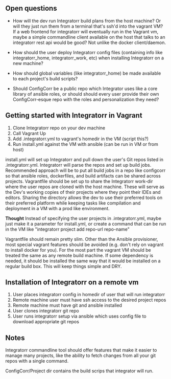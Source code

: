 Open questions
---------------------

* How will the dev run Integratorr build plans from the host machine? Or will they just run them from a terminal that's ssh'd into the vagrant VM? If a web frontend for integratorr will eventually run in the Vagrant vm, maybe a simple commandline client available on the host that talks to an integratorr rest api would be good? Not unlike the docker client/daemon.

* How should the user deploy Integratorr config files (containing info like integratorr_home, integratorr_work, etc) when installing Integratorr on a new machine?

* How should global variables (like integratorr_home) be made available to each project's build scripts?

* Should ConfigCorr be a public repo which Integrator uses like a core library of ansible roles, or should should every user provide their own ConfigCorr-esque repo with the roles and personalization they need?

Getting started with Integratorr in Vagrant
--------------------------------------------

1. Clone Integratorr repo on your dev machine
2. Call Vagrant Up
3. Add .integratorr.yml to vagrant's homedir in the VM (script this?)
4. Run install.yml against the VM with ansible (can be run in VM or from host)

install.yml will set up Integratorr and pull down the user's Git repos listed in .integratorr.yml. Integratorr will parse the repos and set up build jobs. Recommended approach will be to put all build jobs in a repo like configcorr so that ansible roles, dockerfiles, and build artifacts can be shared across projects. Vagrantfile should be set up to share the Integratorr work-dir where the user repos are cloned with the host machine. These will serve as the Dev's working copies of their projects where they point their IDEs and editors. Sharing the directory allows the dev to use their preferred tools on their preferred platform while keeping tasks like compilation and deployment in a VM with a prod like environment.

**Thought** Instead of specifying the user projects in .integratorr.yml, maybe just make it a parameter for install.yml, or create a command that can be run in the VM like "integratorr project add repo-url repo-name"

Vagrantfile should remain pretty slim. Other than the Ansible provisioner, most special vagrant features should be avoided (e.g. don't rely on vagrant to install docker for you). For the most part the vagrant VM should be treated the same as any remote build machine. If some dependency is needed, it should be installed the same way that it would be installed on a regular build box. This will keep things simple and DRY.

Installation of Integratorr on a remote vm
---------------------------------------------

1. User places integratorr config in homedir of user that will run integratorr
2. Remote machine user must have ssh access to the desired project repos
3. Remote machine must have git and ansible installed
4. User clones integratorr git repo
5. User runs integratorr setup via ansible which uses config file to download appropriate git repos

Notes
----------------------------

Integratorr commandline tool should offer features that make it easier to manage many projects, like the ability to fetch changes from all your git repos with a single command.

ConfigCorr/Project dir contains the build scrips that integrator will run.
